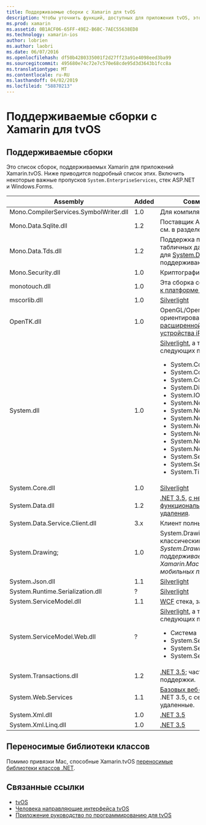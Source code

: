 ```yaml
---
title: Поддерживаемые сборки с Xamarin для tvOS
description: Чтобы уточнить функций, доступных для приложения tvOS, этот документ предоставляет список сборок, поддерживаемых Xamarin для разработки приложений tvOS.
ms.prod: xamarin
ms.assetid: 0B1ACF06-65FF-49E2-B6BC-7AEC55638ED8
ms.technology: xamarin-ios
author: lobrien
ms.author: laobri
ms.date: 06/07/2016
ms.openlocfilehash: df50b4280335001f2d27ff23a91e4098eed3ba99
ms.sourcegitcommit: 495680e74c72e7c570e68cde95d3d3643b1fcc8a
ms.translationtype: MT
ms.contentlocale: ru-RU
ms.lasthandoff: 04/02/2019
ms.locfileid: "58870213"
---
```

# <a name="assemblies-supported-by-xamarin-for-tvos"></a>Поддерживаемые сборки с Xamarin для tvOS

## <a name="supported-assemblies"></a>Поддерживаемые сборки

Это список сборок, поддерживаемых Xamarin для приложений Xamarin.tvOS. Ниже приводится подробный список этих.  Включить некоторые важные пропусков `System.EnterpriseServices`, стек ASP.NET и Windows.Forms.

|Assembly|Added|Совместимость API|
|---|---|---|
|Mono.CompilerServices.SymbolWriter.dll|1.0|Для компиляторов.|
|Mono.Data.Sqlite.dll|1.2|Поставщик ADO.NET для SQLite; см. в разделе [ограничения](~/ios/data-cloud/system.data.md).|
|Mono.Data.Tds.dll|1.2|Поддержка протокола потока табличных данных; используется для [System.Data.SqlClient](xref:System.Data.SqlClient) поддерживают в [System.Data](~/ios/data-cloud/system.data.md).|
|Mono.Security.dll|1.0|Криптографические API.|
|monotouch.dll|1.0|Эта сборка содержит [C# привязки к платформе CocoaTouch API](https://docs.microsoft.com/dotnet/api/?view=xamarinios-10.8).|
|mscorlib.dll|1.0|[Silverlight](https://msdn.microsoft.com/library/cc838194(VS.95).aspx)|
|OpenTK.dll|1.0|OpenGL/OpenAL объектно ориентированные API-интерфейсы, [расширенной поддержки устройства iPhone](xref:OpenGLES).|
|System.dll|1.0|[Silverlight](https://msdn.microsoft.com/library/cc838194(VS.95).aspx), а также типы из следующих пространств имен: <ul><li>System.Collections.Specialized</li> <li>System.ComponentModel</li> <li>System.ComponentModel.Design</li> <li>System.Diagnostics</li> <li>System.IO.Compression</li> <li>System.Net</li> <li>System.Net.Cache</li> <li>System.Net.Mail</li> <li>System.Net.Mime</li> <li>System.Net.NetworkInformation</li> <li>System.Net.Security</li> <li>System.Net.Sockets</li> <li>System.Security.Authentication</li> <li>System.Security.Cryptography</li> <li>System.Timers</li></ul>|
|System.Core.dll|1.0|[Silverlight](https://msdn.microsoft.com/library/cc838194(VS.95).aspx)|
|System.Data.dll|1.2|[.NET 3.5](https://msdn.microsoft.com/library/ms229335.aspx), [с некоторые функциональные возможности удаления](~/ios/data-cloud/system.data.md).|
|System.Data.Service.Client.dll|3.x|Клиент полный oData.|
|System.Drawing;|1.0|System.Drawing API — только классический API.<br />_System.Drawing не поддерживается на единый API Xamarin.Mac .NET 4.5 или мобильных платформ._|
|System.Json.dll|1.1|[Silverlight](https://msdn.microsoft.com/library/cc838194(VS.95).aspx)|
|System.Runtime.Serialization.dll|?|[Silverlight](https://msdn.microsoft.com/library/cc838194(VS.95).aspx)|
|System.ServiceModel.dll|1.1|[WCF](http://docs.xamarin.com/guides/cross-platform/application_fundamentals/introduction_to_web_services) стека, заданное на [Silverlight](https://msdn.microsoft.com/library/cc838194(VS.95).aspx)|
|System.ServiceModel.Web.dll|?|[Silverlight](https://msdn.microsoft.com/library/cc838194(VS.95).aspx), а также типы из следующих пространств имен: <ul><li>Система</li><li>System.ServiceModel.Channels</li><li>System.ServiceModel.Description</li><li>System.ServiceModel.Web</li></ul>|
|System.Transactions.dll|1.2|[.NET 3.5](https://msdn.microsoft.com/library/ms229335.aspx); частью [System.Data](https://docs.microsoft.com/xamarin/ios/data-cloud/system.data) поддержки.|
|System.Web.Services|1.1|[Базовых веб-служб](http://docs.xamarin.com/guides/cross-platform/application_fundamentals/introduction_to_web_services) из профиля .NET 3.5, с сервера компоненты, удаленные.|
|System.Xml.dll|1.0|[.NET 3.5](https://msdn.microsoft.com/library/ms229335.aspx)|
|System.Xml.Linq.dll|1.0|[.NET 3.5](https://msdn.microsoft.com/library/ms229335.aspx)|

<a name="Summary" />

## <a name="portable-class-libraries"></a>Переносимые библиотеки классов

Помимо привязки Mac, способные Xamarin.tvOS [переносимые библиотеки классов .NET](~/cross-platform/app-fundamentals/pcl.md).

## <a name="related-links"></a>Связанные ссылки

- [tvOS](https://developer.apple.com/tvos/)
- [Человека направляющие интерфейса tvOS](https://developer.apple.com/tvos/human-interface-guidelines/)
- [Приложение руководство по программированию для tvOS](https://developer.apple.com/library/prerelease/tvos/documentation/General/Conceptual/AppleTV_PG/)

